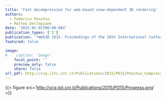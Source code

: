 ```yaml
---
title: 'Fast decompression for web-based view-dependent 3D rendering'
authors:
  - Federico Ponchio
  - Matteo Dellepiane
date: '2015-01-01T00:00:00Z'
publication_types: ['1']
publication: '*Web3D 2015. Proceedings of the 20th International Conference on 3D Web Technology *'
featured: false

image:
#    caption: 'Image'
    focal_point: ''
    preview_only: false
    share: false
url_pdf: http://vcg.isti.cnr.it/Publications/2015/PD15/Ponchio_Compressed.pdf
---
```

{{< figure src='http://vcg.isti.cnr.it/Publications/2015/PD15/Progress.png' >}}
